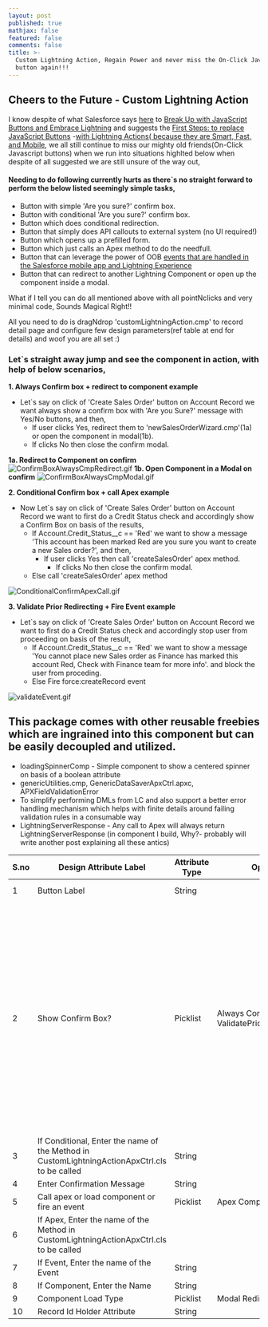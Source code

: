 ```yaml
---
layout: post
published: true
mathjax: false
featured: false
comments: false
title: >-
  Custom Lightning Action, Regain Power and never miss the On-Click JavaScript
  button again!!!
---
```

## Cheers to the Future - Custom Lightning Action

I know despite of what Salesforce says [here](https://developer.salesforce.com/blogs/developer-relations/2016/10/your-new-life-with-lightning-actions-smart-fast-and-mobile.html) to [Break Up with JavaScript Buttons and Embrace Lightning](https://developer.salesforce.com/blogs/developer-relations/?p=157981&preview=true) and suggests the [First Steps: to replace JavaScript Buttons](https://developer.salesforce.com/blogs/developer-relations/2016/09/take-the-first-steps-ways-you-can-replace-javascript-buttons.html)
-[with Lightning Actions( because they are Smart, Fast, and Mobile](https://developer.salesforce.com/blogs/developer-relations/2016/10/your-new-life-with-lightning-actions-smart-fast-and-mobile.html), we all still continue to miss our mighty old friends(On-Click Javascript buttons) when we run into situations highlted below when despite of all suggested we are still unsure of the way out,

#### Needing to do following currently hurts as there\`s no straight forward to perform the below listed seemingly simple tasks,

- Button with simple 'Are you sure?' confirm box.
- Button with conditional 'Are you sure?' confirm box.
- Button which does conditional redirection.
- Button that simply does API callouts to external system (no UI required!)
- Button which opens up a prefilled form.
- Button which just calls an Apex method to do the needfull.
- Button that can leverage the power of OOB [events that are handled in the Salesforce mobile app and Lightning Experience](https://developer.salesforce.com/docs/atlas.en-us.lightning.meta/lightning/events_one.htm) 
- Button that can redirect to another Lightning Component or open up the component inside a modal.

What if I tell you can do all mentioned above with all pointNclicks and very minimal code, Sounds Magical Right!!

All you need to do is dragNdrop \'customLightningAction.cmp\' to record detail page and configure few design parameters(ref table at end for details) and woof you are all set :)

### Let\`s straight away jump and see the component in action, with help of below scenarios,

**1. Always Confirm box + redirect to component example**
- Let\`s say on click of 'Create Sales Order' button on Account Record we want always show a confirm box with 'Are you Sure?' message with Yes/No buttons, and then,
  * If user clicks Yes, redirect them to 'newSalesOrderWizard.cmp'(1a) or open the component in modal(1b).
  * If clicks No then close the confirm modal.

**1a. Redirect to Component on confirm**
![ConfirmBoxAlwaysCmpRedirect.gif]({{site.baseurl}}/images/ConfirmBoxAlwaysCmpRedirect.gif)
**1b. Open Component in a Modal on confirm**
![ConfirmBoxAlwaysCmpModal.gif]({{site.baseurl}}/images/ConfirmBoxAlwaysCmpModal.gif)

**2. Conditional Confirm box + call Apex example**
- Now Let\`s say on click of 'Create Sales Order' button on Account Record we want to first do a Credit Status check and accordingly show a Confirm Box on basis of the results,
  * If Account.Credit_Status__c == 'Red' we want to show a message 'This account has been marked Red are you     sure you want to create a new Sales order?', and then,
    * If user clicks Yes then call 'createSalesOrder' apex method.
      * If clicks No then close the confirm modal.
  * Else call 'createSalesOrder' apex method

![ConditionalConfirmApexCall.gif]({{site.baseurl}}/images/ConditionalConfirmApexCall.gif)

**3. Validate Prior Redirecting + Fire Event example**
- Let\`s say on click of 'Create Sales Order' button on Account Record we want to first do a Credit Status check and accordingly stop user from proceeding on basis of the result, 
  * If Account.Credit_Status__c == 'Red' we want to show a message 'You cannot place new Sales order as Finance has marked this account Red, Check with Finance team for more info'. and block the user from proceding.
  * Else Fire force:createRecord event

![validateEvent.gif]({{site.baseurl}}/images/validateEvent.gif)

## This package comes with other reusable freebies which are ingrained into this component but can be easily decoupled and utilized.
- loadingSpinnerComp - Simple component to show a centered spinner on basis of a boolean attribute
- genericUtilities.cmp, GenericDataSaverApxCtrl.apxc, APXFieldValidationError
- To simplify performing DMLs from LC and also support a better error handling mechanism which helps with finite details around failing validation rules in a consumable way 
- LightningServerResponse - Any call to Apex will always return LightningServerResponse (in component I build, Why?- probably will write another post explaining all these antics)

| S.no | Design Attribute Label                                                                          | Attribute Type | Options                                                         | Additional Description                                                                                                                                                                                                                                                                                                                                                                                                                                                                                                                                                                                                                 | Required? |
|------|-------------------------------------------------------------------------------------------------|----------------|-----------------------------------------------------------------|----------------------------------------------------------------------------------------------------------------------------------------------------------------------------------------------------------------------------------------------------------------------------------------------------------------------------------------------------------------------------------------------------------------------------------------------------------------------------------------------------------------------------------------------------------------------------------------------------------------------------------------|-----------|
| 1    | Button Label                                                                                    | String         |                                                                 | The text to be displayed inside   the button.                                                                                                                                                                                                                                                                                                                                                                                                                                                                                                                                                                                          | Yes       |
| 2    | Show Confirm Box?                                                                               | Picklist       | Always     Conditional     Never     ValidatePriorToRedirecting | 1. Always - \'Confirm box will   be shown always\'     2. Conditional - \'Apex method defined in attribute 3 will be called and on basis of   showConfirmMessage retured(as a part of returned LightningServerResponse\`s   objectData) confirm box will be shown accordingly.     3. Never - \'No Confirm box will be shown\'     4. ValidatePriorToRedirecting - \'No Confirm box will be shown, however   apex method defined in attribute 3 will be called and on basis of redirect   param returned (as a part of returned LightningServerResponse\`s objectData)   following logic will be executed or error message will be shown | Yes       |
| 3    | If Conditional, Enter the name   of the Method in CustomLightningActionApxCtrl.cls to be called | String         |                                                                 | Will be called as per #2, and   will need to return showConfirmMessage/redirect param accordingly.                                                                                                                                                                                                                                                                                                                                                                                                                                                                                                                                     |           |
| 4    | Enter Confirmation Message                                                                      | String         |                                                                 |                                                                                                                                                                                                                                                                                                                                                                                                                                                                                                                                                                                                                                        |           |
| 5    | Call apex or load component or   fire an event                                                  | Picklist       | Apex     Component     Event                                    |                                                                                                                                                                                                                                                                                                                                                                                                                                                                                                                                                                                                                                        |           |
| 6    | If Apex, Enter the name of the   Method in CustomLightningActionApxCtrl.cls to be called        |                |                                                                 |                                                                                                                                                                                                                                                                                                                                                                                                                                                                                                                                                                                                                                        |           |
| 7    | If Event, Enter the name of the   Event                                                         | String         |                                                                 |                                                                                                                                                                                                                                                                                                                                                                                                                                                                                                                                                                                                                                        |           |
| 8    | If Component, Enter the Name                                                                    | String         |                                                                 |                                                                                                                                                                                                                                                                                                                                                                                                                                                                                                                                                                                                                                        |           |
| 9    | Component Load Type                                                                             | Picklist       | Modal     Redirect                                              |                                                                                                                                                                                                                                                                                                                                                                                                                                                                                                                                                                                                                                        |           |
| 10   | Record Id Holder Attribute                                                                      | String         |                                                                 |                                                                                                                                                                                                                                                                                                                                                                                                                                                                                                                                                                                                                                        |           |
